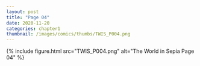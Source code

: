 ```yaml
---
layout: post
title: "Page 04"
date: 2020-11-20
categories: chapter1
thumbnail: /images/comics/thumbs/TWIS_P004.png
---
```


{% include figure.html src="TWIS_P004.png" alt="The World in Sepia Page 04" %}
